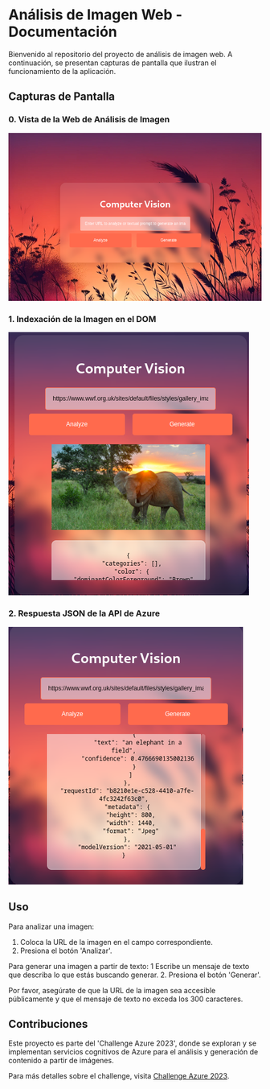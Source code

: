 # Análisis de Imagen Web - Documentación

Bienvenido al repositorio del proyecto de análisis de imagen web. A continuación, se presentan capturas de pantalla que ilustran el funcionamiento de la aplicación.

## Capturas de Pantalla

### 0. Vista de la Web de Análisis de Imagen
![Vista de la Web de Análisis de Imagen](img_/0.png)

### 1. Indexación de la Imagen en el DOM
![Indexación de la Imagen en el DOM](img_/1.png)

### 2. Respuesta JSON de la API de Azure
![Respuesta JSON de la API de Azure](img_/2.png)

## Uso

Para analizar una imagen:
1. Coloca la URL de la imagen en el campo correspondiente.
2. Presiona el botón 'Analizar'.

Para generar una imagen a partir de texto:
1 Escribe un mensaje de texto que describa lo que estás buscando generar.
2. Presiona el botón 'Generar'.

Por favor, asegúrate de que la URL de la imagen sea accesible públicamente y que el mensaje de texto no exceda los 300 caracteres.

## Contribuciones

Este proyecto es parte del 'Challenge Azure 2023', donde se exploran y se implementan servicios cognitivos de Azure para el análisis y generación de contenido a partir de imágenes.

Para más detalles sobre el challenge, visita [Challenge Azure 2023](https://learn.microsoft.com/en-us/training/modules/challenge-project-add-image-analysis-generation-to-app/).


